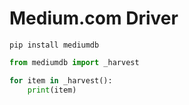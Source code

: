 # Medium.com Driver

`pip install mediumdb`

```python
from mediumdb import _harvest

for item in _harvest():
    print(item)
```

